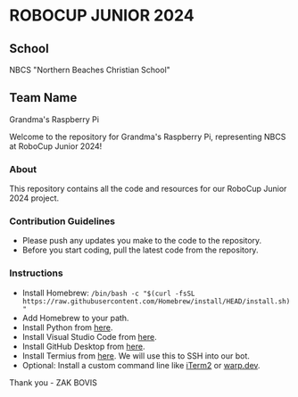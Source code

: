 # ROBOCUP JUNIOR 2024

## School
NBCS "Northern Beaches Christian School"

## Team Name
Grandma's Raspberry Pi

Welcome to the repository for Grandma's Raspberry Pi, representing NBCS at RoboCup Junior 2024!

### About
This repository contains all the code and resources for our RoboCup Junior 2024 project. 

### Contribution Guidelines
- Please push any updates you make to the code to the repository.
- Before you start coding, pull the latest code from the repository.


### Instructions
- Install Homebrew: `/bin/bash -c "$(curl -fsSL https://raw.githubusercontent.com/Homebrew/install/HEAD/install.sh)"`
- Add Homebrew to your path.
- Install Python from [here](https://www.python.org/).
- Install Visual Studio Code from [here](https://code.visualstudio.com/).
- Install GitHub Desktop from [here](https://desktop.github.com/).
- Install Termius from [here](https://termius.com/). We will use this to SSH into our bot.
- Optional: Install a custom command line like [iTerm2](https://iterm2.com/) or [warp.dev](https://www.warp.dev/).

Thank you - ZAK BOVIS

